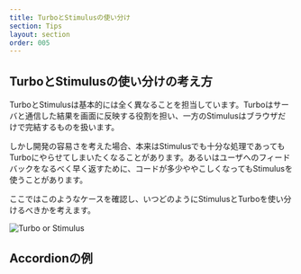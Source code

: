 ```yaml
---
title: TurboとStimulusの使い分け
section: Tips
layout: section
order: 005
---
```


## TurboとStimulusの使い分けの考え方

TurboとStimulusは基本的には全く異なることを担当しています。Turboはサーバと通信した結果を画面に反映する役割を担い、一方のStimulusはブラウザだけで完結するものを扱います。

しかし開発の容易さを考えた場合、本来はStimulusでも十分な処理であってもTurboにやらせてしまいたくなることがあります。あるいはユーザへのフィードバックをなるべく早く返すために、コードが多少ややこしくなってもStimulusを使うことがあります。

ここではこのようなケースを確認し、いつどのようにStimulusとTurboを使い分けるべきかを考えます。

![Turbo or Stimulus](content_images/turbo-or-stimulus.webp)

## Accordionの例

